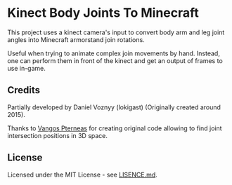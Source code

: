 Kinect Body Joints To Minecraft
=========================

This project uses a kinect camera's input to convert body arm and leg joint angles into Minecraft armorstand join rotations.

Useful when trying to animate complex join movements by hand. Instead, one can perform them in front of the kinect and get an output of frames to use in-game.


Credits
---
Partially developed by Daniel Voznyy (lokigast) (Originally created around 2015).

Thanks to [Vangos Pterneas](http://pterneas.com) for creating original code allowing to find joint intersection positions in 3D space.

License
---
Licensed under the MIT License - see [LISENCE.md](https://github.com/lokigast/kinect-body-joints-to-minecraft/blob/master/LICENSE).